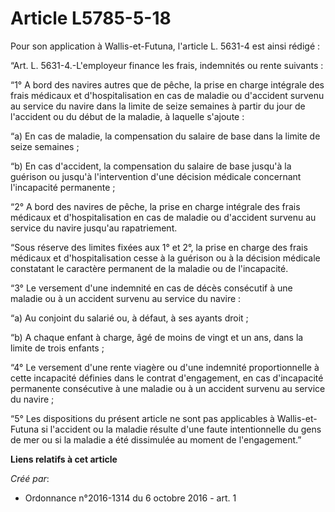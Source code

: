 # Article L5785-5-18

Pour son application à Wallis-et-Futuna, l'article L. 5631-4 est ainsi rédigé : 

“Art. L. 5631-4.-L'employeur finance les frais, indemnités ou rente suivants : 

“1° A bord des navires autres que de pêche, la prise en charge intégrale des frais médicaux et d'hospitalisation en cas de
maladie ou d'accident survenu au service du navire dans la limite de seize semaines à partir du jour de l'accident ou du
début de la maladie, à laquelle s'ajoute : 

“a) En cas de maladie, la compensation du salaire de base dans la limite de seize semaines ; 

“b) En cas d'accident, la compensation du salaire de base jusqu'à la guérison ou jusqu'à l'intervention d'une décision
médicale concernant l'incapacité permanente ; 

“2° A bord des navires de pêche, la prise en charge intégrale des frais médicaux et d'hospitalisation en cas de maladie ou
d'accident survenu au service du navire jusqu'au rapatriement. 

“Sous réserve des limites fixées aux 1° et 2°, la prise en charge des frais médicaux et d'hospitalisation cesse à la guérison
ou à la décision médicale constatant le caractère permanent de la maladie ou de l'incapacité. 

“3° Le versement d'une indemnité en cas de décès consécutif à une maladie ou à un accident survenu au service du navire : 

“a) Au conjoint du salarié ou, à défaut, à ses ayants droit ; 

“b) A chaque enfant à charge, âgé de moins de vingt et un ans, dans la limite de trois enfants ; 

“4° Le versement d'une rente viagère ou d'une indemnité proportionnelle à cette incapacité définies dans le contrat
d'engagement, en cas d'incapacité permanente consécutive à une maladie ou à un accident survenu au service du navire ; 

“5° Les dispositions du présent article ne sont pas applicables à Wallis-et-Futuna si l'accident ou la maladie résulte d'une
faute intentionnelle du gens de mer ou si la maladie a été dissimulée au moment de l'engagement.”

**Liens relatifs à cet article**

_Créé par_:

  - Ordonnance n°2016-1314 du 6 octobre 2016 - art. 1
